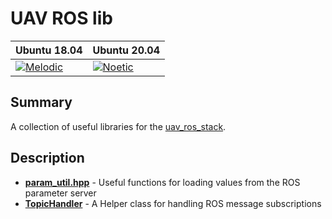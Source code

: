 # UAV ROS lib

| Ubuntu 18.04  | Ubuntu 20.04|
|---------------------------------------------------------------------------------------------------------------------------------|--------------------------------------------------------------------------------------------------------------------------------|
 [![Melodic](https://github.com/lmark1/uav_ros_lib/workflows/Melodic/badge.svg)](https://github.com/lmark1/uav_ros_lib/actions) | [![Noetic](https://github.com/lmark1/uav_ros_lib/workflows/Noetic/badge.svg)](https://github.com/lmark1/uav_ros_lib/actions) |

## Summary

A collection of useful libraries for the [uav_ros_stack](https://github.com/lmark1/uav_ros_stack).

## Description

* **[param_util.hpp](include/uav_ros_lib/param_util.hpp)** - Useful functions for loading values from the ROS parameter server
* **[TopicHandler](include/uav_ros_lib/topic_handler.hpp)** - A Helper class for handling ROS message subscriptions

